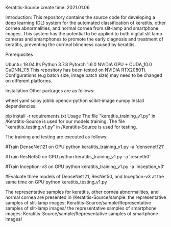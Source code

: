 Keratitis-Source
create time: 2021.01.06

Introduction:
This repository contains the source code for developing a deep learning (DL) system for the automated classification of keratitis, other cornea abnormalities, and normal cornea from slit-lamp and smartphone images. 
This system has the potential to be applied to both digital slit lamp cameras and smartphones to promote the early diagnosis and treatment of keratitis, preventing the corneal blindness caused by keratitis.

Prerequisites

Ubuntu: 18.04 lts
Python 3.7.8
Pytorch 1.6.0
NVIDIA GPU + CUDA_10.0 CuDNN_7.5
This repository has been tested on NVIDIA RTX2080Ti. Configurations (e.g batch size, image patch size) may need to be changed on different platforms.

Installation
Other packages are as follows:

wheel
yaml
scipy
joblib
opencv-python
scikit-image
numpy
Install dependencies:

pip install -r requirements.txt
Usage
The file "keratitis_training_v1.py" in /Keratitis-Source is used for our models training.
The file "keratitis_testing_v1.py" in /Keratitis-Source is used for testing.

The training and testing are executed as follows:

#Train DenseNet121 on GPU
python keratitis_training_v1.py -a 'densenet121'

#Train ResNet50 on GPU
python keratitis_training_v1.py -a 'resnet50'

#Train Inception-v3 on GPU
python keratitis_training_v1.py -a 'inception_v3'

#Evaluate three models of DenseNet121, ResNet50, and Inception-v3 at the same time on GPU
python keratitis_testing_v1.py

The representative samples for keratitis, other cornea abnormalities, and normal cornea are presented in /Keratitis-Source/sample.
the representative samples of slit-lamp images: Keratitis-Source/sample/Representative samples of slit-lamp images/
the representative samples of smartphone images: Keratitis-Source/sample/Representative samples of smartphone images/
